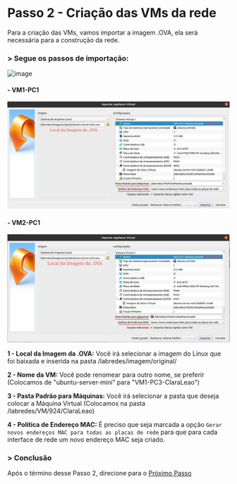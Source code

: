 # Passo 2 - Criação das VMs da rede

Para a criação das VMs, vamos importar a imagem .OVA, ela será necessária para a construção da rede.


### > Segue os passos de importação:

![image](https://user-images.githubusercontent.com/86027160/183978615-8366e422-6321-4bcb-b040-48e634fb4740.png)

#### - VM1-PC1

<img src="/Projeto/Figuras/PC1/Passo2/VM1-PC1.jpeg" title="VM1-PC1-Criação das VMs da Rede" width="1000" />

#### - VM2-PC1
<img src="/Projeto/Figuras/PC1/Passo2/VM2-PC1.jpeg" title="VM2-PC1-Criação das VMs da Rede" width="1000" />


**1 - Local da Imagem da .OVA:** Você irá selecionar a imagem do Linux que foi baixada e inserida na pasta /labredes/imagem/original/

**2 - Nome da VM:** Você pode renomear para outro nome, se preferir (Colocamos de "ubuntu-server-mini" para "VM1-PC3-ClaraLeao")

**3 - Pasta Padrão para Máquinas:** Você irá selecionar a pasta que deseja colocar a Máquina Virtual (Colocamos na pasta /labredes/VM/924/ClaraLeao)

**4 - Política de Endereço MAC:** É preciso que seja marcada a opção `Gerar novos endereços MAC para todas as placas de rede` para que para cada interface de rede um novo endereço MAC seja criado. 

### > Conclusão
Após o término desse Passo 2, direcione para o [Próximo Passo](https://github.com/Josival/TrabalhoRedes/blob/main/Projeto/PC's/PC1/Passo3.md)
